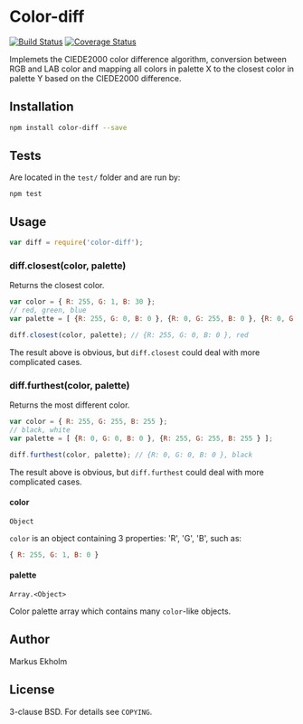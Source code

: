 # Color-diff
[![Build Status](https://travis-ci.org/markusn/color-diff.png)](https://travis-ci.org/markusn/color-diff)
[![Coverage Status](https://coveralls.io/repos/markusn/color-diff/badge.png?branch=master)](https://coveralls.io/r/markusn/color-diff?branch=master)

Implemets the CIEDE2000 color difference algorithm, conversion between RGB and LAB color and mapping all colors in palette X to the closest color in palette Y based on the CIEDE2000 difference.

## Installation

```bash
npm install color-diff --save
```

## Tests

Are located in the `test/` folder and are run by:

	npm test


## Usage

```js
var diff = require('color-diff');
```

### diff.closest(color, palette)

Returns the closest color.

```js
var color = { R: 255, G: 1, B: 30 };
// red, green, blue
var palette = [ {R: 255, G: 0, B: 0 }, {R: 0, G: 255, B: 0 }, {R: 0, G: 0, B: 255} ];

diff.closest(color, palette); // {R: 255, G: 0, B: 0 }, red
```

The result above is obvious, but `diff.closest` could deal with more complicated cases.

### diff.furthest(color, palette)

Returns the most different color.

```js
var color = { R: 255, G: 255, B: 255 };
// black, white
var palette = [ {R: 0, G: 0, B: 0 }, {R: 255, G: 255, B: 255 } ];

diff.furthest(color, palette); // {R: 0, G: 0, B: 0 }, black
```

The result above is obvious, but `diff.furthest` could deal with more complicated cases.


#### color
`Object`

`color` is an object containing 3 properties: 'R', 'G', 'B', such as:

```js
{ R: 255, G: 1, B: 0 }
```

#### palette

`Array.<Object>`

Color palette array which contains many `color`-like objects.


## Author
Markus Ekholm

## License
3-clause BSD. For details see `COPYING`.

